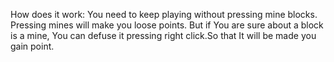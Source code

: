 How does it work:
You need to keep playing without pressing mine blocks. Pressing mines will make you loose points. But if You are sure about a block is a mine, You can defuse it pressing right click.So that It will be made you gain point.
